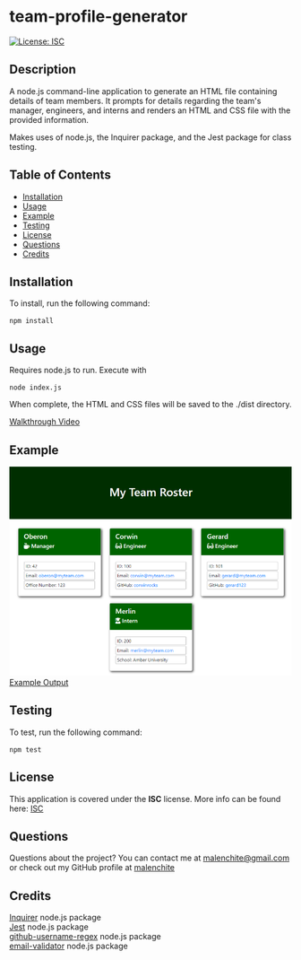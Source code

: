 # team-profile-generator
[![License: ISC](https://img.shields.io/badge/License-ISC-blue.svg)](https://opensource.org/licenses/ISC)
## Description
A node.js command-line application to generate an HTML file containing details of team members. It prompts for details regarding the team's manager, engineers, and interns and renders an HTML and CSS file with the provided information.

Makes uses of node.js, the Inquirer package, and the Jest package for class testing.

## Table of Contents
* [Installation](#Installation)
* [Usage](#Usage)
* [Example](#Example)
* [Testing](#Testing)
* [License](#License)
* [Questions](#Questions)
* [Credits](#Credits)

## Installation
To install, run the following command:  
```
npm install
```

## Usage
Requires node.js to run. Execute with 

```
node index.js
```

When complete, the HTML and CSS files will be saved to the ./dist directory.

[Walkthrough Video](https://drive.google.com/file/d/1aV0fAvxTaSshK_FVR1aI1xPnTXvLbxwr/view?usp=sharing)

## Example
![Screenshot of example output](assets/images/example-screenshot.png)  
[Example Output](https://github.com/malenchite/team-profile-generator/blob/main/example)

## Testing
To test, run the following command:  
```
npm test
```

## License  
This application is covered under the **ISC** license. More info can be found here: [ISC](https://opensource.org/licenses/ISC)

## Questions
Questions about the project? You can contact me at malenchite@gmail.com or check out my GitHub profile at [malenchite](https://github.com/malenchite)

## Credits
[Inquirer](https://www.npmjs.com/package/inquirer) node.js package  
[Jest](https://www.npmjs.com/package/jest) node.js package  
[github-username-regex](https://www.npmjs.com/package/github-username-regex) node.js package  
[email-validator](https://www.npmjs.com/package/email-validator) node.js package

